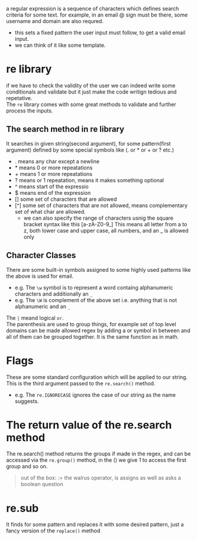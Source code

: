 a regular expression is a sequence of characters which defines search criteria for some text.
for example, in an email @ sign must be there, some username and domain are also requred.

-   this sets a fixed pattern the user input must follow, to get a valid email input.
-   we can think of it like some template.

# re library

if we have to check the validity of the user we can indeed write some conditionals and validate but it just make the code writign tedious and repetative.  
The `re` library comes with some great methods to validate and further process the inputs.

## The search method in re library

It searches in given string(second argument), for some pattern(first argument) defined by some special symbols like (. or \* or + or ? etc.)

-   . means any char except a newline
-   \* means 0 or more repeatations
-   \+ means 1 or more repeatations
-   ? means or 1 repeatation, means it makes something optional
-   ^ means start of the expressio
-   $ means end of the expression
-   [] some set of characters that are allowed
-   [^] some set of characters that are not allowed, means complementary set of what char are allowed.
    -   we can also specify the range of characters usnig the square bracket syntax like this [a-zA-Z0-9_] This means all letter from a to z, both lower case and upper case, all numbers, and an \_ is allowed only

## Character Classes

There are some built-in symbols assigned to some highly used patterns like the above is used for email.

-   e.g. The `\w` symbol is to represent a word containg alphanumeric characters and additionally an `_`
-   e.g. The `\W` is complement of the above set i.e. anything that is not alphanumeric and an `_`

The `|` meand logical `or`.  
The parenthesis are used to group things, for example set of top level domains can be made allowed regex by adding a or symbol in between and all of them can be grouped together. It is the same function as in math.

# Flags

These are some standard configuration which will be applied to our string.  
This is the third argument passed to the `re.search()` method.

-   e.g. The `re.IGNORECASE` ignores the case of our string as the name suggests.

# The return value of the re.search method

The re.search() method returns the groups if made in the regex, and can be accessed via the `re.group()` method, in the () we give 1 to access the first group and so on.

> out of the box:
> := the walrus operator, is assigns as well as asks a boolean question

# re.sub

It finds for some pattern and replaces it with some desired pattern, just a fancy version of the `replace()` method
